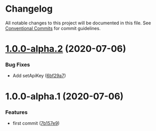 # Changelog

All notable changes to this project will be documented in this file. See
[Conventional Commits](https://conventionalcommits.org) for commit guidelines.

# [1.0.0-alpha.2](https://github.com/bjerkio/pulumi-sendgrid/compare/v1.0.0-alpha.1...v1.0.0-alpha.2) (2020-07-06)


### Bug Fixes

* Add setApiKey ([6bf29a7](https://github.com/bjerkio/pulumi-sendgrid/commit/6bf29a73169356dc4a207987e53dc4bf88af68e5))

# 1.0.0-alpha.1 (2020-07-06)


### Features

* first commit ([7b157e9](https://github.com/bjerkio/pulumi-sendgrid/commit/7b157e9ae5176f22a08648b75ddbe31dc8dd2cf4))
